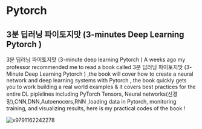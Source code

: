 # Pytorch
3분 딥러닝 파이토지맛 (3-minutes Deep Learning Pytorch )
---



                                                           
3분 딥러닝 파이토지맛 (3-minute deep learning Pytorch )
A weeks ago my professor recommended  me to read a book called 3분 딥러닝 파이토지맛 (3-Minute Deep Learning Pytorch ) ,the book will cover how to create a neural network and deep learning systems with Pytorch , the book quickly gets you to work building a real world examples & it covers best practices for the entire DL piplelines including PyTorch Tensors, Neural networks(신경망),CNN,DNN,Autoenocers,RNN ,loading data in Pytorch, monitoring training, and visualizing results, here is my practical codes of the book !




![x9791162242278](https://user-images.githubusercontent.com/51711008/181148412-73fc7b42-6715-4cc5-8e26-3a1d1c2f5376.jpg)
